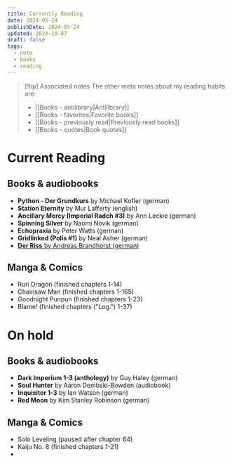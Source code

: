 ```yaml
---
title: Currently Reading
date: 2024-05-24
publishDate: 2024-05-24
updated: 2024-10-07
draft: false
tags:
  - note
  - books
  - reading
---
```


> [!tip] Associated notes
> The other meta notes about my reading habits are:
> - [[Books - antilibrary|Antilibrary]]
> - [[Books - favorites|Favorite books]]
> - [[Books - previously read|Previously read books]]
> - [[Books - quotes|Book quotes]]

# Current Reading

## Books & audiobooks

- **Python - Der Grundkurs** by Michael Kofler (german)
- **Station Eternity** by Mur Lafferty (english)
- **Ancillary Mercy (Imperial Radch #3)** by Ann Leckie (german)
- **Spinning Silver** by Naomi Novik (german)
- **Echopraxia** by Peter Watts (german)
- **Gridlinked (Polis #1)** by Neal Asher (german)
- [**Der Riss** by Andreas Brandhorst (german)](https://www.goodreads.com/book/show/210491447-der-riss)

## Manga & Comics

- Ruri Dragon (finished chapters 1-14)
- Chainsaw Man (finished chapters 1-165)
- Goodnight Punpun (finished chapters 1-23)
- Blame! (finished chapters ("Log.") 1-37)


# On hold

## Books & audiobooks

- **Dark Imperium 1-3 (anthology)** by Guy Haley (german)
- **Soul Hunter** by Aaron Dembski-Bowden (audiobook)
- **Inquisitor 1-3** by Ian Watson (german)
- **Red Moon** by Kim Stanley Robinson (german)

## Manga & Comics

- Solo Leveling (paused after chapter 64)
- Kaiju No. 8 (finished chapters 1-21)
- 